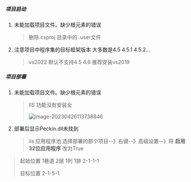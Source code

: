 ##### 项目启动

1. 未能加载项目文件。缺少根元素的错误

   > 删除.csproj 目录中的 .user文件

2. 注意项目中程序集的目标框架版本  大多数是4.5 4.5.1 4.5.2...

   > vs2022 默认不支持4.5 4.6 推荐安装vs2019





##### 项目部署

1. 未能加载项目文件。缺少根元素的错误

   > IIS 功能没有安装全
   >
   > ![image-20230426113738846](D:\documents\computer\computer\docs\public\assets\image-20230426113738846.png)

2. 部署后显示Peckin.dll未找到

   > iis 应用程序池 选择部署的那个项目--》右键--》高级设置--》将 **启用32位应用程序** 改为True

   

> 起始位置 1巷道 2层 1列 1排  2-1-1-1
>
> 目标位置 2-1-5-1
